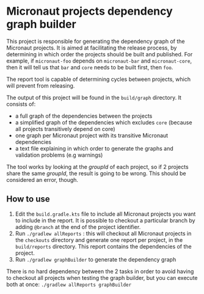 # Micronaut projects dependency graph builder

This project is responsible for generating the dependency graph of the Micronaut projects.
It is aimed at facilitating the release process, by determining in which order the projects should be built and published.
For example, if `micronaut-foo` depends on `micronaut-bar` and `micronaut-core`, then it will tell us that `bar` and `core` needs to be built first, then `foo`.

The report tool is capable of determining cycles between projects, which will prevent from releasing.

The output of this project will be found in the `build/graph` directory.
It consists of:

- a full graph of the dependencies between the projects
- a simplified graph of the dependencies which excludes `core` (because all projects transitively depend on core)
- one graph per Micronaut project with its transitive Micronaut dependencies
- a text file explaining in which order to generate the graphs and validation problems (e.g warnings)

The tool works by looking at the _groupId_ of each project, so if 2 projects share the same _groupId_, the result is going to be wrong.
This should be considered an error, though.

## How to use

1. Edit the `build.gradle.kts` file to include all Micronaut projects you want to include in the report. It is possible to checkout a particular branch by adding `@branch` at the end of the project identifier.
2. Run `./gradlew allReports` : this will checkout all Micronaut projects in the `checkouts` directory and generate one report per project, in the `build/reports` directory. This report contains the dependencies of the project.
3. Run `./gradlew graphBuilder` to generate the dependency graph

There is no hard dependency between the 2 tasks in order to avoid having to checkout all projects when testing the graph builder, but you can execute both at once: `./gradlew allReports graphBuilder`

